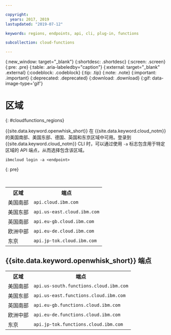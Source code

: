 ```yaml
---

copyright:
  years: 2017, 2019
lastupdated: "2019-07-12"

keywords: regions, endpoints, api, cli, plug-in, functions

subcollection: cloud-functions

---
```


{:new_window: target="_blank"}
{:shortdesc: .shortdesc}
{:screen: .screen}
{:pre: .pre}
{:table: .aria-labeledby="caption"}
{:external: target="_blank" .external}
{:codeblock: .codeblock}
{:tip: .tip}
{:note: .note}
{:important: .important}
{:deprecated: .deprecated}
{:download: .download}
{:gif: data-image-type='gif'}


# 区域
{: #cloudfunctions_regions}

{{site.data.keyword.openwhisk_short}} 在 {{site.data.keyword.cloud_notm}} 的美国南部、美国东部、德国、英国和东京区域中可用。登录到 {{site.data.keyword.cloud_notm}} CLI 时，可以通过使用 `-a` 标志包含用于特定区域的 API 端点，从而选择包含该区域。

  ```
  ibmcloud login -a <endpoint>
  ```
  {: pre}

  <br />

  <table>
    <tr>
      <th>区域</th>
      <th>端点</th>
    </tr>
    <tr>
      <td>美国南部</td>
      <td><code>api.cloud.ibm.com</code></td>
    </tr>
    <tr>
      <td>美国东部</td>
      <td><code>api.us-east.cloud.ibm.com</code></td>
    </tr>
    <tr>
      <td>英国南部</td>
      <td><code>api.eu-gb.cloud.ibm.com</code></td>
    </tr>
    <tr>
      <td>欧洲中部</td>
      <td><code>api.eu-de.cloud.ibm.com</code></td>
    </tr>
    <tr>
      <td>东京</td>
      <td><code>api.jp-tok.cloud.ibm.com</code></td>
    </tr>
  </table>

## {{site.data.keyword.openwhisk_short}} 端点
  <table>
    <tr>
      <th>区域</th>
      <th>端点</th>
    </tr>
    <tr>
      <td>美国南部</td>
      <td><code>api.us-south.functions.cloud.ibm.com</code></td>
    </tr>
    <tr>
      <td>美国东部</td>
      <td><code>api.us-east.functions.cloud.ibm.com</code></td>
    </tr>
    <tr>
      <td>英国南部</td>
      <td><code>api.eu-gb.functions.cloud.ibm.com</code></td>
    </tr>
    <tr>
      <td>欧洲中部</td>
      <td><code>api.eu-de.functions.cloud.ibm.com</code></td>
    </tr>
    <tr>
      <td>东京</td>
      <td><code>api.jp-tok.functions.cloud.ibm.com</code></td>
    </tr>
  </table>


